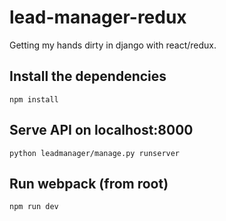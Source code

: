 # lead-manager-redux

Getting my hands dirty in django with react/redux.

## Install the dependencies
```npm install```

## Serve API on localhost:8000
```python leadmanager/manage.py runserver```

## Run webpack (from root)
```npm run dev```
